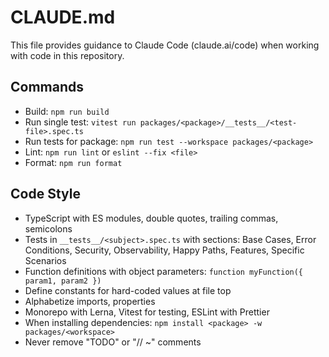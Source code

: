 # CLAUDE.md

This file provides guidance to Claude Code (claude.ai/code) when working with code in this repository.

## Commands
- Build: `npm run build`
- Run single test: `vitest run packages/<package>/__tests__/<test-file>.spec.ts`
- Run tests for package: `npm run test --workspace packages/<package>`
- Lint: `npm run lint` or `eslint --fix <file>`
- Format: `npm run format`

## Code Style
- TypeScript with ES modules, double quotes, trailing commas, semicolons
- Tests in `__tests__/<subject>.spec.ts` with sections: Base Cases, Error Conditions, Security, Observability, Happy Paths, Features, Specific Scenarios
- Function definitions with object parameters: `function myFunction({ param1, param2 })`
- Define constants for hard-coded values at file top
- Alphabetize imports, properties
- Monorepo with Lerna, Vitest for testing, ESLint with Prettier
- When installing dependencies: `npm install <package> -w packages/<workspace>`
- Never remove "TODO" or "// ~" comments